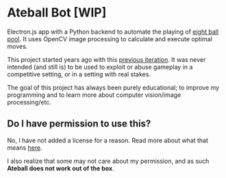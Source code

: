 # Ateball Bot [WIP]

Electron.js app with a Python backend to automate the playing of [eight ball pool](https://8ballpool.com/en/game). It uses OpenCV image processing to calculate and execute optimal moves.


This project started years ago with this [previous iteration](https://github.com/granthitson/AteBallPool). It was never intended (and still is) to be used to exploit or abuse gameplay in a competitive setting, or in a setting with real stakes. 

The goal of this project has always been purely educational; to improve my programming and to learn more about computer vision/image processing/etc. 

## Do I have permission to use this?

No, I have not added a license for a reason. Read more about what that means [here](https://choosealicense.com/no-permission/).

I also realize that some may not care about my permission, and as such **Ateball does not work out of the box**.